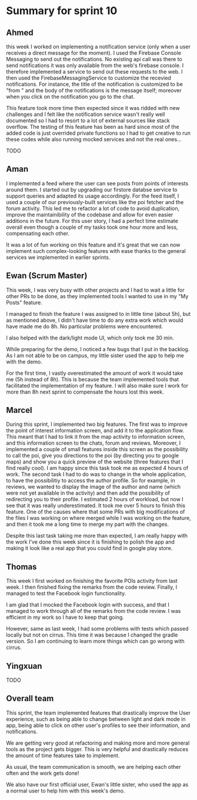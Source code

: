 # Summary for sprint 10

## Ahmed

this week I worked on implementing a notification service (only when a user receives a direct message for the moment). I used the Firebase Console Messaging to send out the notifications. No existing api call was there to send notifications it was only available from the web's firebase console. I therefore implemented a service to send out these requests to the web. I then used the FirebaseMessagingService to customize the recevied notifications. For instance, the title of the notification is customized to be "from <name of the user>" and the body of the notifications is the message itself; moreover when you click on the notification you go to the chat.
 
 This feature took more time then expected since it was ridded with new challenges and I felt like the notification service wasn't really well documented so I had to resort to a lot of external sources like stack overflow. The testing of this feature has been as hard since most of the added code is just overrided private functions so I had to get creative to run these codes while also running mocked services and not the real ones...

TODO

## Aman

I implemented a feed where the user can see posts from points of interests around them. I started out by upgrading our firstore databse service to support queries and adapted its usage accordingly. For the feed itself, I used a couple of our previously-built services like the poi fetcher and the forum activity. This led me to refactor a lot of code to avoid duplication, improve the maintainibility of the codebase and allow for even easier additions in the future. For this user story, I had a perfect time estimate overall even though a couple of my tasks took one hour more and less, compensating each other.

It was a lot of fun working on this feature and it's great that we can now implement such complex-looking features with ease thanks to the general services we implemented in earlier sprints.


## Ewan (Scrum Master)
 
This week, I was very busy with other projects and I had to wait a little for other PRs to be done, as they implemented tools I wanted to use in my "My Posts" feature.

I managed to finish the feature I was assigned to in little time (about 5h), but as mentioned above, I didn't have time to do any extra work which would have made me do 8h. No particular problems were encountered.

I also helped with the dark/light mode UI, which only took me 30 min.
 
While preparing for the demo, I noticed a few bugs that I put in the backlog. As I am not able to be on campus, my little sister used the app to help me with the demo.
 
For the first time, I vastly overestimated the amount of work it would take me (5h instead of 8h). This is because the team implemented tools that facilitated the implementation of my feature. I will also make sure I work for more than 8h next sprint to compensate the hours lost this week.


## Marcel 

During this sprint, I implemented two big features. The first was to improve the point of interest information screen, and add it to the application flow. This meant that I had to link it from the map activity to information screen, and this information screen to the chats, forum and reviews. Moreover, I implemented a couple of small features inside this screen as the possibility to call the poi, give you directions to the poi (by directing you to google maps) and show you a quick preview of the website (three features that I find really cool).  I am happy since this task took me as expected 4 hours of work.
The second task I had to do was to change in the whole application, to have the possibilitiy to access the author profile. So for example, in reviews, we wanted to display the image of the author and name (which were not yet available in the activity) and then add the possibility of redirecting you to their profile. I estimated 2 hours of workload, but now I see that it was really underestimated. It took me over 5 hours to finish this feature. One of the causes where that some PRs with big modifications of the files I was working on where merged while I was working on the feature, and then it took me a long time to merge my part with the changes.

Despite this last task taking me more than expected, I am really happy with the work I've done this week since it is finishing to polish the app and making it look like a real app that you could find in google play store.

## Thomas

This week I first worked on finishing the favorite POIs activity from last week. I then finished fixing the remarks from the code review. Finally, I managed to test the Facebook login functionality.
 
I am glad that I mocked the Facebook login with success, and that I managed to work through all of the remarks from the code review. I was efficient in my work so I have to keep that going.

However, same as last week, I had some problems with tests which passed locally but not on cirrus. This time it was because I changed the gradle version. So I am continuing to learn more things which can go wrong with cirrus.

## Yingxuan

TODO

## Overall team

This sprint, the team implemented features that drastically improve the User experience, such as being able to change between light and dark mode in app, being able to click on other user's profiles to see their information, and notifications.
 
We are getting very good at refactoring and making more and more general tools as the project gets bigger. This is very helpful and drastically reduces the amount of time features take to implement.
 
As usual, the team communication is smooth, we are helping each other often and the work gets done!
 
We also have our first official user, Ewan's little sister, who used the app as a normal user to help him with this week's demo.
